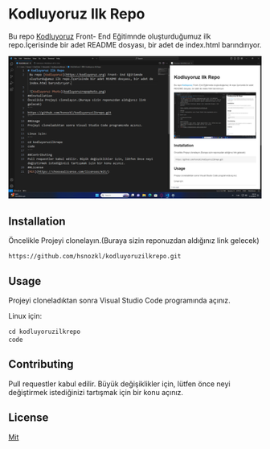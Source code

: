 # Kodluyoruz Ilk Repo
 Bu repo [Kodluyoruz](https://kodluyoruz.org) Front- End Eğitimnde oluşturduğumuz ilk repo.İçerisinde bir adet README dosyası, bir adet de index.html barındırıyor.

 ![Kodluyoruz Photo](kodluyoruzrepophoto.png)

## Installation

Öncelikle Projeyi clonelayın.(Buraya sizin reponuzdan aldığınız link gelecek)
```
https://github.com/hsnozkl/kodluyoruzilkrepo.git
```
## Usage
Projeyi cloneladıktan sonra Visual Studio Code programında açınız.

Linux için:
```
cd kodluyoruzilkrepo
code
```
## Contributing
Pull requestler kabul edilir. Büyük değişiklikler için, lütfen önce neyi değiştirmek istediğinizi tartışmak için bir konu açınız.

## License

[Mit](https://choosealicense.com/licenses/mit/)